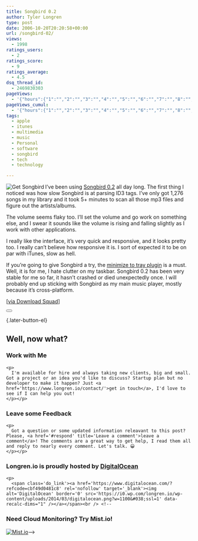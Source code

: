 ```yaml
---
title: Songbird 0.2
author: Tyler Longren
type: post
date: 2006-10-20T20:20:58+00:00
url: /songbird-02/
views:
  - 1998
ratings_users:
  - 2
ratings_score:
  - 9
ratings_average:
  - 4.5
dsq_thread_id:
  - 2469830303
pageViews:
  - '{"hours":{"1":"","2":"","3":"","4":"","5":"","6":"","7":"","8":"","9":"","10":"","11":"","12":"","13":"","14":"","15":"","16":"","17":"","18":"","19":"","20":"","21":"","22":"","23":"","24":"","25":"","26":"","27":"","28":"","29":"","30":"","31":"","32":"","33":"","34":"","35":"","36":"","37":"","38":"","39":"","40":"","41":"","42":"","43":"","44":"","45":"","46":"","47":""},"days":{"2":"","3":"","4":"","5":"","6":"","7":"","8":"","9":"","10":"","11":"","12":"","13":"","14":""},"weeks":{"3":"","4":"","5":"","6":"","7":"","8":"","9":"","10":"","11":"","12":""},"months":{"4":"","5":"","6":"","7":"","8":"","9":"","10":"","11":"","12":"","13":"","14":"","15":"","16":"","17":"","18":"","19":"","20":"","21":"","22":"","23":"","24":""}}'
pageViews_cumul:
  - '{"hours":{"1":"","2":"","3":"","4":"","5":"","6":"","7":"","8":"","9":"","10":"","11":"","12":"","13":"","14":"","15":"","16":"","17":"","18":"","19":"","20":"","21":"","22":"","23":"","24":"","25":"","26":"","27":"","28":"","29":"","30":"","31":"","32":"","33":"","34":"","35":"","36":"","37":"","38":"","39":"","40":"","41":"","42":"","43":"","44":"","45":"","46":"","47":""},"days":{"2":"","3":"","4":"","5":"","6":"","7":"","8":"","9":"","10":"","11":"","12":"","13":"","14":""},"weeks":{"3":"","4":"","5":"","6":"","7":"","8":"","9":"","10":"","11":"","12":""},"months":{"4":"","5":"","6":"","7":"","8":"","9":"","10":"","11":"","12":"","13":"","14":"","15":"","16":"","17":"","18":"","19":"","20":"","21":"","22":"","23":"","24":""}}'
tags:
  - apple
  - itunes
  - multimedia
  - music
  - Personal
  - software
  - songbird
  - tech
  - technology

---
```

[<img src="https://i2.wp.com/songbirdnest.com/files/images/button_headphones.png?w=1100" border="0" alt="Get Songbird" align="left" data-recalc-dims="1" />][1]I&#8217;ve been using [Songbird 0.2][2] all day long. The first thing I noticed was how slow Songbird is at parsing ID3 tags. I&#8217;ve only got 1,276 songs in my library and it took 5+ minutes to scan all those mp3 files and figure out the artists/albums.

The volume seems flaky too. I&#8217;ll set the volume and go work on something else, and I swear it sounds like the volume is rising and falling slightly as I work with other applications.

I really like the interface, it&#8217;s very quick and responsive, and it looks pretty too. I really can&#8217;t believe how responsive it is. I sort of expected it to be on par with iTunes, slow as hell.

If you&#8217;re going to give Songbird a try, the [minimize to tray plugin][3] is a must. Well, it is for me, I hate clutter on my taskbar. Songbird 0.2 has been very stable for me so far, it hasn&#8217;t crashed or died unexpectedly once. I will probably end up sticking with Songbird as my main music player, mostly because it&#8217;s cross-platform.

[[via Download Squad][4]] 

<div class="wpulike wpulike-default " >
  <div class="wp_ulike_general_class wp_ulike_is_not_liked">
    <button type="button"
					aria-label="Like Button"
					data-ulike-id="2265"
					data-ulike-nonce="3df9dde552"
					data-ulike-type="likeThis"
					data-ulike-template="wpulike-default"
					data-ulike-display-likers="0"
					data-ulike-disable-pophover="0"
					class="wp_ulike_btn wp_ulike_put_image wp_likethis_2265"></button><span class="count-box"></span>
  </div>
</div>

[][5]{.later-button-el}

<div class='what-next'>
  <h2>
    Well, now what?
  </h2>
  
  <div class='hire'>
    <h3>
      Work with Me
    </h3>
    
    <p>
      I'm available for hire and always taking new clients, big and small. Got a project or an idea you'd like to discuss? Startup plan but no developer to make it happen? Just <a href='https://www.longren.io/contact/'>get in touch</a>, I'd love to see if I can help you out!
    </p></p>
  </div>
  
  <div class='hire'>
    <h3>
      Leave some Feedback
    </h3>
    
    <p>
      Got a question or some updated information releavant to this post? Please, <a href='#respond' title='Leave a comment'>leave a comment</a>! The comments are a great way to get help, I read them all and reply to nearly every comment. Let's talk. 😀
    </p></p>
  </div>
  
  <div class='now-what-bottom-ad'>
    <h3>
      Longren.io is proudly hosted by <a href='https://www.digitalocean.com/?refcode=cbf49d0481c8'>DigitalOcean</a>
    </h3>
    
    <p>
      <span class='do_link'><a href='https://www.digitalocean.com/?refcode=cbf49d0481c8' rel='nofollow' target='_blank'><img alt='DigitalOcean' border='0' src='https://i0.wp.com/longren.io/wp-content/uploads/2014/03/digitalocean.png?w=1100&#038;ssl=1' data-recalc-dims="1" /></a></span><br /> <!--

<h3>Need Cloud Monitoring? Try Mist.io!</h3>

<span class='do_link'><a href='http://mist.io/?ref=tyler' rel='nofollow' target='_blank'><img alt='Mist.io' border='0' src='https://i0.wp.com/longren.io/wp-content/uploads/2014/04/mistio.jpg?w=1100&#038;ssl=1' data-recalc-dims="1"></a></span>--></div> </div>

 [1]: http://songbirdnest.com
 [2]: http://www.songbirdnest.com/node/875
 [3]: http://www.songbirdnest.com/node/700
 [4]: http://www.downloadsquad.com/2006/10/20/songbird-0-2-released/
 [5]: #